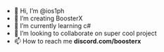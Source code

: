 - 👋 Hi, I’m @ios1ph
- 👀 I’m creating BoosterX
- 🌱 I’m currently learning c#
- 💞️ I’m looking to collaborate on super cool project
- 📫 How to reach me **discord.com/boosterx**

<!---
ios1ph/ios1ph is a ✨ special ✨ repository because its `README.md` (this file) appears on your GitHub profile.
You can click the Preview link to take a look at your changes.
--->
